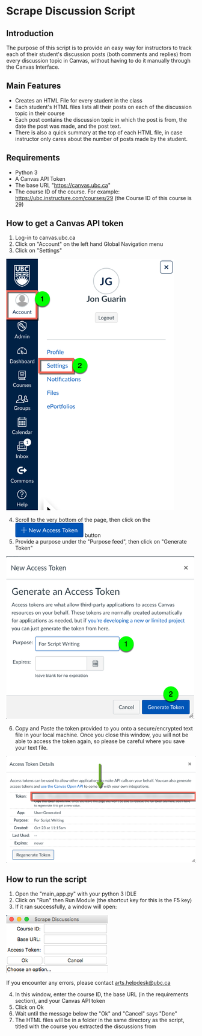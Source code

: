 # Scrape Discussion Script

## Introduction

The purpose of this script is to provide an easy way for instructors to track each of their student's discussion posts (both comments and replies) from every discussion topic in Canvas, without having to do it manually through the Canvas Interface.

## Main Features
- Creates an HTML File for every student in the class
- Each student's HTML files lists all their posts on each of the discussion topic in their course
- Each post contains the discussion topic in which the post is from, the date the post was made, and the post text.
-  There is also a quick summary at the top of each HTML file, in case instructor only cares about the number of posts made by the student.

## Requirements
- Python 3
- A Canvas API Token 
- The base URL "https://canvas.ubc.ca"
- The course ID of the course. For example: https://ubc.instructure.com/courses/29 (the Course ID of this course is 29)

## How to get a Canvas API token
1. Log-in to canvas.ubc.ca
2. Click on "Account" on the left hand Global Navigation menu
3. Click on "Settings" 

![settings](https://github.com/jguarin16/screenshots/blob/master/account_settings.png)

4. Scroll to the very bottom of the page, then click on the ![new_access_token](https://github.com/jguarin16/screenshots/blob/master/access_token_button.png) button
5. Provide a purpose under the "Purpose feed", then click on "Generate Token"

![access-token-window](https://github.com/jguarin16/screenshots/blob/master/access_token_window.png)

6. Copy and Paste the token provided to you onto a secure/encrypted text file in your local machine. Once you close this window, you will not be able to access the token again, so please be careful where you save your text file.

![access-token-details](https://github.com/jguarin16/screenshots/blob/master/save_token.png)

## How to run the script
1. Open the "main_app.py" with your python 3 IDLE
2. Click on "Run" then Run Module (the shortcut key for this is the F5 key)
3. If it ran successfully, a window will open:

![scrape-discussions-window](https://github.com/jguarin16/screenshots/blob/master/scrape_diss_window.png)

If you encounter any errors, please contact arts.helpdesk@ubc.ca

4. In this window, enter the course ID, the base URL (in the requirements section), and your Canvas API token
5. Click on Ok
6. Wait until the message below the "Ok" and "Cancel" says "Done"
7. The HTML files will be in a folder in the same directory as the script, titled with the course you extracted the discussions from
